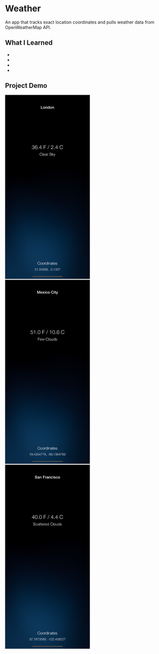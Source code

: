 # Weather
An app that tracks exact location coordinates and pulls weather data from OpenWeatherMap API.

## What I Learned
*
*
*
*

## Project Demo
<img src="https://github.com/NolanOfficial/Weather/blob/master/Screenshot%201.png" height="600" width="277">
<img src="https://github.com/NolanOfficial/Weather/blob/master/Screenshot%202.png" height="600" width="277">
<img src="https://github.com/NolanOfficial/Weather/blob/master/Screenshot%203.png" height="600" width="277">
